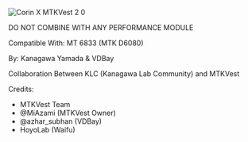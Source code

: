 ![Corin X MTKVest 2 0](https://github.com/user-attachments/assets/8a4b0104-84d3-474c-9c44-a736a301cc42)

DO NOT COMBINE WITH ANY PERFORMANCE MODULE

Compatible With: MT 6833 (MTK D6080)

By: Kanagawa Yamada & VDBay

Collaboration Between KLC (Kanagawa Lab Community) and MTKVest

Credits:
- MTKVest Team
- @MiAzami (MTKVest Owner)
- @azhar_subhan (VDBay)
- HoyoLab (Waifu)
